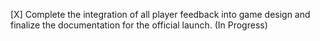 [X] Complete the integration of all player feedback into game design and finalize the documentation for the official launch. (In Progress)